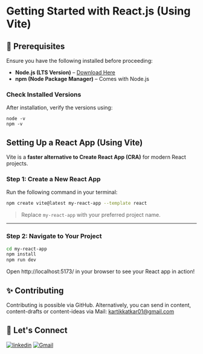 # Getting Started with React.js (Using Vite)

## 📌 Prerequisites
Ensure you have the following installed before proceeding:

- **Node.js (LTS Version)** – [Download Here](https://nodejs.org/)
- **npm (Node Package Manager)** – Comes with Node.js

### Check Installed Versions
After installation, verify the versions using:

```copy
node -v
npm -v
```

## Setting Up a React App (Using Vite)

Vite is a **faster alternative to Create React App (CRA)** for modern React projects.

### **Step 1: Create a New React App**
Run the following command in your terminal:

```bash
npm create vite@latest my-react-app --template react
```

> Replace `my-react-app` with your preferred project name.

---

### **Step 2: Navigate to Your Project**
```bash
cd my-react-app
npm install
npm run dev
```

Open http://localhost:5173/ in your browser to see your React app in action! 

## ✨ Contributing

Contributing is possible via GitHub. Alternatively, you can send in content, content-drafts or content-ideas
via Mail: kartikkatkar01@gmail.com

## 🔗 Let's Connect

[![linkedin](https://img.shields.io/badge/LinkedIn-0077B5?style=for-the-badge&logo=linkedin&logoColor=white)](www.linkedin.com/in/kartik-katkar)
[![Gmail](https://img.shields.io/badge/Gmail-D14836?style=for-the-badge&logo=gmail&logoColor=white)](kartikkatkar01@gmail.com)
